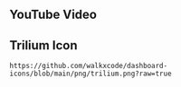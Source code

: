 ## YouTube Video

## Trilium Icon

```text
https://github.com/walkxcode/dashboard-icons/blob/main/png/trilium.png?raw=true
```
